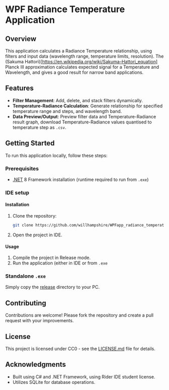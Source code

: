 # WPF Radiance Temperature Application

## Overview
This application calculates a Radiance Temperature relationship, using filters and input data (wavelength range, temperature limits, resolution). The (Sakuma Hattori)[https://en.wikipedia.org/wiki/Sakuma–Hattori_equation] Planck III approximation calculates expected signal for a Temperature and Wavelength, and gives a good result for narrow band applications.

## Features
- **Filter Management**: Add, delete, and stack filters dynamically.
- **Temperature-Radiance Calculation**: Generate relationship for specified temperature range and steps, and wavelength band.
- **Data Preview/Output**: Preview filter data and Temperature-Radiance result graph, download Temperature-Radiance values quantised to temperature step as `.csv`.

## Getting Started
To run this application locally, follow these steps:

### Prerequisites
- [.NET](https://dotnet.microsoft.com/en-us/download/dotnet) 8 Framework installation (runtime required to run from `.exe`)

### IDE setup
#### Installation
1. Clone the repository:
   ```bash
   git clone https://github.com/willhampshire/WPFapp_radiance_temperature.git
   ```
   
2. Open the project in IDE.

#### Usage
1. Compile the project in Release mode.
2. Run the application (either in IDE or from `.exe`

### Standalone `.exe`
Simply copy the [release](WpfApp1/bin/Release/net8.0-windows) directory to your PC.

## Contributing
Contributions are welcome! Please fork the repository and create a pull request with your improvements.

## License
This project is licensed under CC0 - see the [LICENSE.md](LICENSE.md) file for details.

## Acknowledgments
- Built using C# and .NET Framework, using Rider IDE student license.
- Utilizes SQLite for database operations.
